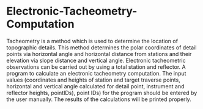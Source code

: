 # Electronic-Tacheometry-Computation
Tacheometry is a method which is used to determine the location of topographic details. This method determines the polar coordinates of detail points via horizontal angle and horizontal distance from stations and their elevation via slope distance and vertical angle. Electronic tacheometric observations can be carried out by using a total station and reflector.
A program to calculate an electronic tacheometry computation. The input values (coordinates and heights of station and target traverse points, horizontal and vertical angle calculated for detail point, instrument and reflector heights, pointIDs), point IDs) for the program should be entered by the user manually. The results of the calculations will be printed properly.
